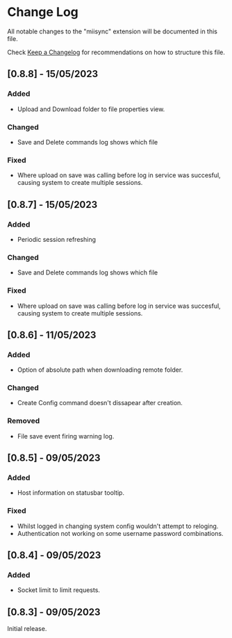 # Change Log

All notable changes to the "miisync" extension will be documented in this file.

Check [Keep a Changelog](http://keepachangelog.com/) for recommendations on how to structure this file.


## [0.8.8] - 15/05/2023

### Added

- Upload and Download folder to file properties view.

### Changed

- Save and Delete commands log shows which file

### Fixed

- Where upload on save was calling before log in service was succesful, causing system to create multiple sessions.

## [0.8.7] - 15/05/2023

### Added

- Periodic session refreshing

### Changed

- Save and Delete commands log shows which file

### Fixed

- Where upload on save was calling before log in service was succesful, causing system to create multiple sessions.

## [0.8.6] - 11/05/2023

### Added

- Option of absolute path when downloading remote folder.

### Changed

- Create Config command doesn't dissapear after creation. 

### Removed

- File save event firing warning log. 

## [0.8.5] - 09/05/2023

### Added

- Host information on statusbar tooltip.

### Fixed

- Whilst logged in changing system config wouldn't attempt to reloging.
- Authentication not working on some username password combinations.


## [0.8.4] - 09/05/2023

### Added

- Socket limit to limit requests.


## [0.8.3] - 09/05/2023

Initial release.